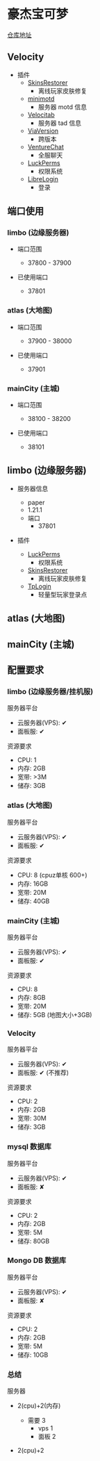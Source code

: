 # 豪杰宝可梦


[仓库地址](https://github.com/bop-lp/pokemonServers.git)

## Velocity

- 插件
  - [SkinsRestorer](https://modrinth.com/plugin/skinsrestorer)
    - 离线玩家皮肤修复
  - [minimotd](https://modrinth.com/plugin/minimotd)
    - 服务器 motd 信息
  - [Velocitab](https://modrinth.com/plugin/velocitab)
    - 服务器 tad 信息
  - [ViaVersion](https://www.spigotmc.org/resources/viaversion.19254/)
    - 跨版本
  - [VentureChat](https://www.spigotmc.org/resources/venturechat.771/)
    - 全服聊天
  - [LuckPerms](https://luckperms.net/)
    - 权限系统
  - [LibreLogin](https://modrinth.com/plugin/libre-login)
    - 登录

## 端口使用

### limbo (边缘服务器)

- 端口范围
  - 37800 - 37900
  
- 已使用端口
  - 37801

### atlas (大地图)

- 端口范围
    - 37900 - 38000

- 已使用端口
    - 37901

### mainCity (主城)

- 端口范围
    - 38100 - 38200

- 已使用端口
    - 38101

## limbo (边缘服务器)

- 服务器信息
  - paper
  - 1.21.1
  - 端口
    - 37801

- 插件
  - [LuckPerms](https://luckperms.net/)
    - 权限系统
  - [SkinsRestorer](https://modrinth.com/plugin/skinsrestorer)
    - 离线玩家皮肤修复
  - [TpLogin](https://klpbbs.com/thread-128739-1-1.html)
    - 轻量型玩家登录点


## atlas (大地图)


## mainCity (主城)


## 配置要求


### limbo (边缘服务器/挂机服)

服务器平台
- 云服务器(VPS): ✔
- 面板服: ✔

资源要求
- CPU: 1
- 内存: 2GB
- 宽带: >3M
- 储存: 3GB


### atlas (大地图)

服务器平台
- 云服务器(VPS): ✔
- 面板服: ✔

资源要求
- CPU: 8 (cpuz单核 600+)
- 内存: 16GB
- 宽带: 20M
- 储存: 40GB


### mainCity (主城)

服务器平台
- 云服务器(VPS): ✔
- 面板服: ✔

资源要求
- CPU: 8
- 内存: 8GB
- 宽带: 20M
- 储存: 5GB (地图大小+3GB)


### Velocity
服务器平台
- 云服务器(VPS): ✔
- 面板服: ✔ (不推荐)

资源要求
- CPU: 2
- 内存: 2GB
- 宽带: 30M
- 储存: 3GB



### mysql 数据库
服务器平台
- 云服务器(VPS): ✔
- 面板服: ✘

资源要求
- CPU: 2
- 内存: 2GB
- 宽带: 5M
- 储存: 80GB



### Mongo DB 数据库

服务器平台
- 云服务器(VPS): ✔
- 面板服: ✘

资源要求
- CPU: 2
- 内存: 2GB
- 宽带: 5M
- 储存: 10GB


### 总结
服务器

- 2(cpu)+2(内存) 
  - 需要 3
    - vps 1
    - 面板 2

- 2(cpu)+2
